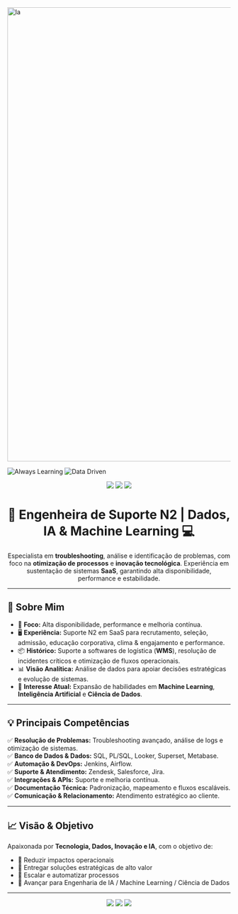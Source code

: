 <img width="1536" height="1024" alt="la" src="https://github.com/user-attachments/assets/a38cfb96-0d30-4232-9478-aecb9fbccdf1" />

<img src="https://img.shields.io/badge/🚀%20Always%20Learning-Tech-blue" alt="Always Learning"> <img src="https://img.shields.io/badge/💻%20Data%20Driven-Success-brightgreen" alt="Data Driven">

<!-- Banner -->
<p align="center">
  <img src="https://img.shields.io/badge/Tecnologia-Preto?style=for-the-badge&logo=github&logoColor=white" />
  <img src="https://img.shields.io/badge/Dados-Azul?style=for-the-badge&logo=databricks&logoColor=white" />
  <img src="https://img.shields.io/badge/IA-Preto?style=for-the-badge&logo=python&logoColor=white" />
</p>

<!-- Título -->
<h1 align="center">💙 Engenheira de Suporte N2 | Dados, IA & Machine Learning 💻</h1>

<!-- Descrição -->
<p align="center">
Especialista em <strong>troubleshooting</strong>, análise e identificação de problemas, com foco na <strong>otimização de processos</strong> e <strong>inovação tecnológica</strong>.  
Experiência em sustentação de sistemas <strong>SaaS</strong>, garantindo alta disponibilidade, performance e estabilidade.
</p>

---

## 🚀 Sobre Mim
- 🎯 **Foco:** Alta disponibilidade, performance e melhoria contínua.
- 🖥 **Experiência:** Suporte N2 em SaaS para recrutamento, seleção, admissão, educação corporativa, clima & engajamento e performance.
- 📦 **Histórico:** Suporte a softwares de logística (**WMS**), resolução de incidentes críticos e otimização de fluxos operacionais.
- 📊 **Visão Analítica:** Análise de dados para apoiar decisões estratégicas e evolução de sistemas.
- 🤖 **Interesse Atual:** Expansão de habilidades em **Machine Learning**, **Inteligência Artificial** e **Ciência de Dados**.

---

## 💡 Principais Competências

✅ **Resolução de Problemas:** Troubleshooting avançado, análise de logs e otimização de sistemas.  
✅ **Banco de Dados & Dados:** SQL, PL/SQL, Looker, Superset, Metabase.  
✅ **Automação & DevOps:** Jenkins, Airflow.  
✅ **Suporte & Atendimento:** Zendesk, Salesforce, Jira.  
✅ **Integrações & APIs:** Suporte e melhoria contínua.  
✅ **Documentação Técnica:** Padronização, mapeamento e fluxos escaláveis.  
✅ **Comunicação & Relacionamento:** Atendimento estratégico ao cliente.

---

## 📈 Visão & Objetivo
Apaixonada por **Tecnologia, Dados, Inovação e IA**, com o objetivo de:
- 📌 Reduzir impactos operacionais
- 📌 Entregar soluções estratégicas de alto valor
- 📌 Escalar e automatizar processos
- 📌 Avançar para Engenharia de IA / Machine Learning / Ciência de Dados

---

<!-- Badges Extras -->
<p align="center">
  <img src="https://img.shields.io/badge/Python-3776AB?style=for-the-badge&logo=python&logoColor=white" />
  <img src="https://img.shields.io/badge/SQL-000000?style=for-the-badge&logo=postgresql&logoColor=white" />
  <img src="https://img.shields.io/badge/Machine%20Learning-007ACC?style=for-the-badge&logo=azure-machine-learning&logoColor=white" />
</p>




